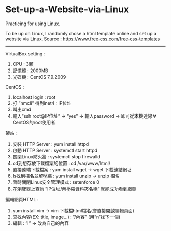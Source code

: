 # Set-up-a-Website-via-Linux
Practicing for using Linux.

To be up on Linux, I randomly chose a html template online and set up a website via Linux.
Source :  https://www.free-css.com/free-css-templates

------------------------------------
VirtualBox setting : 
1.	CPU : 3顆
2.	記憶體 : 2000MB 
3.	光碟機 : CentOS 7.9.2009

CentOS : 
1.	localhost login : root
2.	打 ”nmcli” 得到inet4 : IP位址
3.	叫出cmd
4.	輸入”ssh root@IP位址” → “yes” → 輸入password → 即可從本機連線至CentOS的root使用者

架站 : 
1.	安裝 HTTP Server : yum install httpd
2.	啟動 HTTP Server : systemctl start httpd
3.	關閉Linux防火牆 : systemctl stop firewalld
4.	cd到想存放下載檔案的位置 : cd /var/www/html/
5.	直接遠端下載檔案 : yum install wget → wget 下載連結網址
6.	ls找到檔名並解壓縮 : yum install unzip → unzip 檔名
7.	暫時關閉Linux安全管理模式 : setenforce 0
8.	在瀏覽器上查詢 ”IP位址/解壓縮資料夾名稱” 就能成功看到網頁

編輯網頁HTML : 
1.	yum install vim → vim 下載檔html檔名(會直接開啟編輯頁面)
2.	查找內容(EX: title, image...) : “/內容” (用”n”找下一個)
3.	編輯 : ”I” → 改為自己的內容
